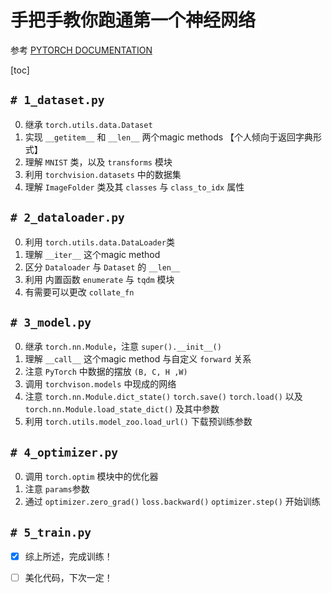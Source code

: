 # 手把手教你跑通第一个神经网络

参考 [PYTORCH DOCUMENTATION](https://pytorch.org/docs/stable/index.html)

[toc]

## `# 1_dataset.py`

0. 继承 `torch.utils.data.Dataset`
1. 实现 `__getitem__` 和 `__len__` 两个magic methods 【个人倾向于返回字典形式】
2. 理解 `MNIST` 类，以及 `transforms` 模块
3. 利用 `torchvision.datasets` 中的数据集
4. 理解 `ImageFolder` 类及其 `classes` 与 `class_to_idx` 属性

## `# 2_dataloader.py`

0. 利用 `torch.utils.data.DataLoader`类
1. 理解 `__iter__` 这个magic method
2. 区分 `Dataloader` 与 `Dataset` 的 `__len__`
3. 利用 内置函数 `enumerate` 与 `tqdm` 模块
4. 有需要可以更改 `collate_fn`

## `# 3_model.py`

0. 继承 `torch.nn.Module`，注意 `super().__init__()`
1. 理解 `__call__` 这个magic method 与自定义 `forward` 关系
2. 注意 `PyTorch` 中数据的摆放 `(B, C, H ,W)`
3. 调用 `torchvison.models` 中现成的网络
4. 注意 `torch.nn.Module.dict_state()` `torch.save()` `torch.load()` 以及 `torch.nn.Module.load_state_dict()` 及其中参数
5. 利用 `torch.utils.model_zoo.load_url()` 下载预训练参数

## `# 4_optimizer.py`

0. 调用 `torch.optim` 模块中的优化器
1. 注意 `params`参数
2. 通过 `optimizer.zero_grad()` `loss.backward()` `optimizer.step()` 开始训练

## `# 5_train.py`

- [x] 综上所述，完成训练！

- [ ] 美化代码，下次一定！

